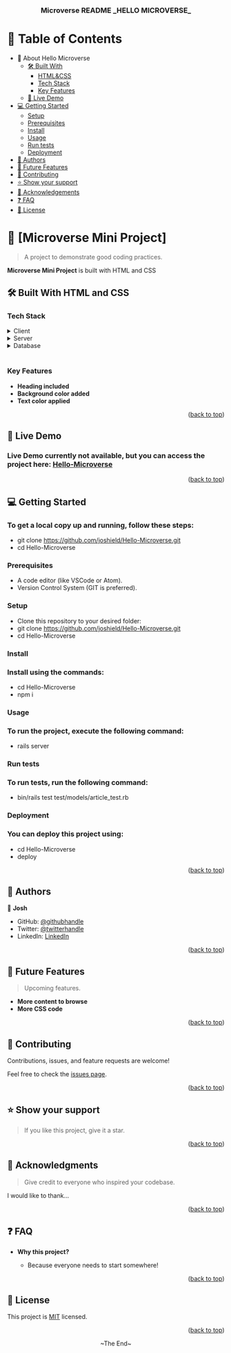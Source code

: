 <a name="readme-top"></a>


<div align="center">
  
  <h3>
  <b>Microverse README _HELLO MICROVERSE_</b>
  </h3>

</div>

# 📗 Table of Contents

- 📖 About  Hello Microverse
  - [🛠 Built With](#built-with)
    - [HTML&CSS](#tech-stack)
    - [Tech Stack](#tech-stack)
    - [Key Features](#key-features)
  - [🚀 Live Demo](#live-demo)
- [💻 Getting Started](#getting-started)
  - [Setup](#setup)
  - [Prerequisites](#prerequisites)
  - [Install](#install)
  - [Usage](#usage)
  - [Run tests](#run-tests)
  - [Deployment](#deployment)
- [👥 Authors](#authors)
- [🔭 Future Features](#future-features)
- [🤝 Contributing](#contributing)
- [⭐️ Show your support](#support)
- [🙏 Acknowledgements](#acknowledgements)
- [❓ FAQ](#faq)
- [📝 License](#license)


# 📖 [Microverse Mini Project]

> A project to demonstrate good coding practices.


**Microverse Mini Project** is built with HTML and CSS

## 🛠 Built With HTML and CSS <a name="built-with"></a>

### Tech Stack <a name="tech-stack"></a>

<details>
  <summary>Client</summary>
  <ul>
    <li>HTML</li>
    <li>CSS</li>
  </ul>
</details>

<details>
  <summary>Server</summary>
  <ul>
    <li><a href="https://expressjs.com/">Express.js</a></li>
  </ul>
</details>

<details>
<summary>Database</summary>
  <ul>
    <li><a href="https://www.postgresql.org/">PostgreSQL</a></li>
  </ul>
</details>

<br>

### Key Features <a name="key-features"></a>

- **Heading included**
- **Background color added**
- **Text color applied**

<p align="right">(<a href="#readme-top">back to top</a>)</p>


## 🚀 Live Demo <a name="live-demo"></a>
### Live Demo currently not available, but you can access the project here: [Hello-Microverse](https://github.com/joshield/Hello-Microverse)

<p align="right">(<a href="#readme-top">back to top</a>)</p>


## 💻 Getting Started <a name="getting-started"></a>



### To get a local copy up and running, follow these steps:
- git clone https://github.com/joshield/Hello-Microverse.git
- cd Hello-Microverse

### Prerequisites

- A code editor (like VSCode or Atom).
- Version Control System (GIT is preferred).



### Setup

- Clone this repository to your desired folder:
- git clone https://github.com/joshield/Hello-Microverse.git
- cd Hello-Microverse

### Install

### Install using the commands:
  -  cd Hello-Microverse
  -  npm i

### Usage

### To run the project, execute the following command:
- rails server

### Run tests

### To run tests, run the following command:
-  bin/rails test test/models/article_test.rb

### Deployment

### You can deploy this project using:
- cd Hello-Microverse
- deploy

<p align="right">(<a href="#readme-top">back to top</a>)</p>

<!-- AUTHORS -->

## 👥 Authors <a name="authors"></a>

👤 **Josh**

- GitHub: [@githubhandle](https://github.com/joshield)
- Twitter: [@twitterhandle](https://twitter.com/joshdav77)
- LinkedIn: [LinkedIn](https://www.linkedin.com/in/joshuaimmanuel/)

<p align="right">(<a href="#readme-top">back to top</a>)</p>


## 🔭 Future Features <a name="future-features"></a>

> Upcoming features.

- **More content to browse**
- **More CSS code**

<p align="right">(<a href="#readme-top">back to top</a>)</p>

## 🤝 Contributing <a name="contributing"></a>

Contributions, issues, and feature requests are welcome!

Feel free to check the [issues page](../../issues/).

<p align="right">(<a href="#readme-top">back to top</a>)</p>


## ⭐️ Show your support <a name="support"></a>

> If you like this project, give it a star.

<p align="right">(<a href="#readme-top">back to top</a>)</p>


## 🙏 Acknowledgments <a name="acknowledgements"></a>

> Give credit to everyone who inspired your codebase.

I would like to thank...

<p align="right">(<a href="#readme-top">back to top</a>)</p>


## ❓ FAQ <a name="faq"></a>


- **Why this project?**

  - Because everyone needs to start somewhere!


<p align="right">(<a href="#readme-top">back to top</a>)</p>



<!-- LICENSE -->

## 📝 License <a name="license"></a>

This project is [MIT](./MIT.md) licensed.

<!-- _NOTE: we recommend using the [MIT license](https://choosealicense.com/licenses/mit/) - you can set it up quickly by [using templates available on GitHub](https://docs.github.com/en/communities/setting-up-your-project-for-healthy-contributions/adding-a-license-to-a-repository). You can also use [any other license](https://choosealicense.com/licenses/) if you wish._ -->

<p align="right">(<a href="#readme-top">back to top</a>)</p>

<p align="center">~The End~</p>
